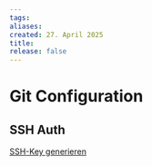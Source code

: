 ```yaml
---
tags: 
aliases: 
created: 27. April 2025
title: 
release: false
---
```


# Git Configuration

## SSH Auth

[SSH-Key generieren](https://docs.github.com/en/authentication/connecting-to-github-with-ssh/working-with-ssh-key-passphrases)

